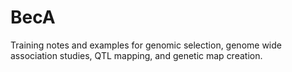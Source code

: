 # BecA 
Training notes and examples for genomic selection, genome wide association studies, QTL mapping, and genetic map creation.
